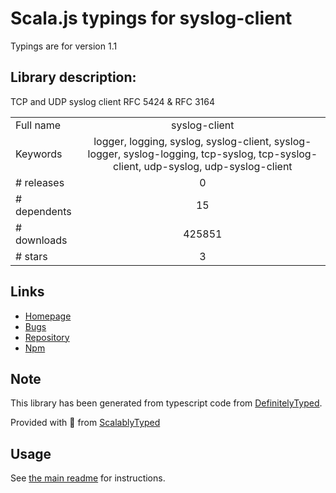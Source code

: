
# Scala.js typings for syslog-client

Typings are for version 1.1

## Library description:
TCP and UDP syslog client RFC 5424 & RFC 3164

|                    |                 |
| ------------------ | :-------------: |
| Full name          | syslog-client |
| Keywords           | logger, logging, syslog, syslog-client, syslog-logger, syslog-logging, tcp-syslog, tcp-syslog-client, udp-syslog, udp-syslog-client |
| # releases         | 0 |
| # dependents       | 15 |
| # downloads        | 425851 |
| # stars            | 3 |

## Links
- [Homepage](https://github.com/paulgrove/node-syslog-client#readme)
- [Bugs](https://github.com/paulgrove/node-syslog-client/issues)
- [Repository](https://github.com/paulgrove/node-syslog-client)
- [Npm](https://www.npmjs.com/package/syslog-client)
    


## Note
This library has been generated from typescript code from [DefinitelyTyped](https://definitelytyped.org).

Provided with :purple_heart: from [ScalablyTyped](https://github.com/oyvindberg/ScalablyTyped)

## Usage
See [the main readme](../../readme.md) for instructions.


